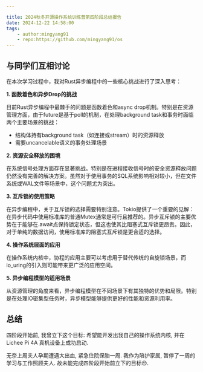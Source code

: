```yaml
---

title: 2024秋冬开源操作系统训练营第四阶段总结报告
date: 2024-12-22 14:58:00
tags:
    - author:mingyang91
    - repo:https://github.com/mingyang91/os
---
```


## 与同学们互相讨论

在本次学习过程中，我对Rust异步编程中的一些核心挑战进行了深入思考：

**1. 函数着色和异步Drop的挑战**

目前Rust异步编程中最棘手的问题是函数着色和async drop机制。特别是在资源管理方面，由于future是基于poll的机制，在处理background task和事务时面临两个主要场景的挑战：

- 结构体持有background task（如连接或stream）时的资源释放
- 需要uncancelable语义的事务处理场景

**2. 资源安全释放的困境**

在系统信号处理方面存在显著挑战。特别是在进程接收信号时的安全资源释放问题仍然没有完善的解决方案。虽然对于使用事务的SQL系统影响相对较小，但在文件系统或WAL文件等场景中，这个问题尤为突出。

**3. 互斥锁的使用策略**

在异步编程中，关于互斥锁的选择需要特别注意。Tokio提供了一个重要的见解：在异步代码中使用标准库的普通Mutex通常是可行且推荐的。异步互斥锁的主要优势在于能够在.await点保持锁定状态，但这也使其比阻塞式互斥锁更昂贵。因此，对于单纯的数据访问，使用标准库的阻塞式互斥锁是更合适的选择。

**4. 操作系统层面的应用**

在操作系统内核中，协程的应用主要可以考虑用于替代传统的自旋锁场景，而io_uring的引入则可能带来更广泛的应用空间。

**5. 异步编程模型的适用场景**

从资源管理的角度来看，异步编程模型在不同场景下有其独特的优势和局限。特别是在处理IO密集型任务时，异步模型能够提供更好的性能和资源利用率。

## 总结

四阶段开始前, 我曾立下这个目标: 希望能开发出我自己的操作系统内核, 并在 Lichee Pi 4A 真机设备上成功启动.

无奈上周夫人孕期遭遇大出血, 紧急住院保胎一周. 我作为陪护家属, 暂停了一周的学习与工作照顾夫人. 故未能完成四阶段开始前立下的目标😔.
